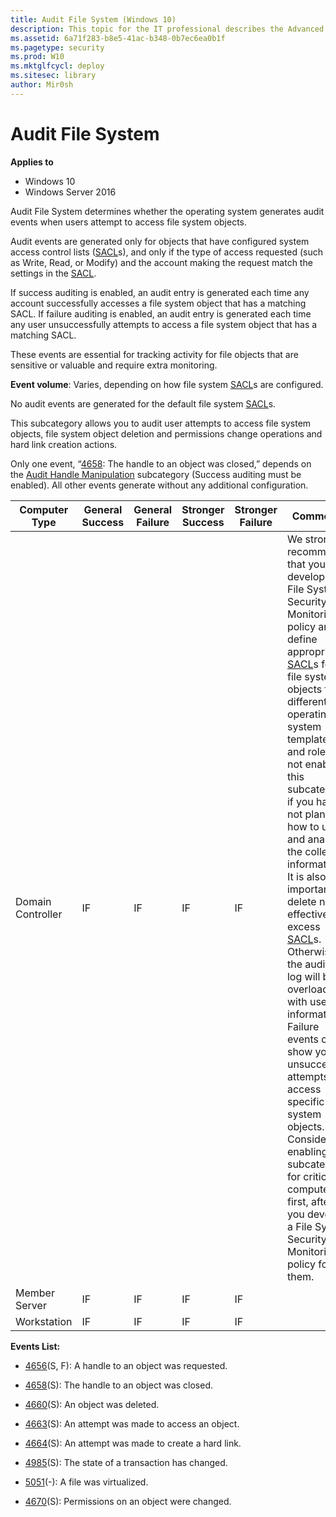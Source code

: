 ```yaml
---
title: Audit File System (Windows 10)
description: This topic for the IT professional describes the Advanced Security Audit policy setting, Audit File System, which determines whether the operating system generates audit events when users attempt to access file system objects.
ms.assetid: 6a71f283-b8e5-41ac-b348-0b7ec6ea0b1f
ms.pagetype: security
ms.prod: W10
ms.mktglfcycl: deploy
ms.sitesec: library
author: Mir0sh
---
```


# Audit File System

**Applies to**
-   Windows 10
-   Windows Server 2016


Audit File System determines whether the operating system generates audit events when users attempt to access file system objects.

Audit events are generated only for objects that have configured system access control lists ([SACL](https://msdn.microsoft.com/en-us/library/windows/desktop/aa374872(v=vs.85).aspx)s), and only if the type of access requested (such as Write, Read, or Modify) and the account making the request match the settings in the [SACL](https://msdn.microsoft.com/en-us/library/windows/desktop/aa374872(v=vs.85).aspx).

If success auditing is enabled, an audit entry is generated each time any account successfully accesses a file system object that has a matching SACL. If failure auditing is enabled, an audit entry is generated each time any user unsuccessfully attempts to access a file system object that has a matching SACL.

These events are essential for tracking activity for file objects that are sensitive or valuable and require extra monitoring.

**Event volume**: Varies, depending on how file system [SACL](https://msdn.microsoft.com/en-us/library/windows/desktop/aa374872(v=vs.85).aspx)s are configured.

No audit events are generated for the default file system [SACL](https://msdn.microsoft.com/en-us/library/windows/desktop/aa374872(v=vs.85).aspx)s.

This subcategory allows you to audit user attempts to access file system objects, file system object deletion and permissions change operations and hard link creation actions.

Only one event, “[4658](event-4658.md): The handle to an object was closed,” depends on the [Audit Handle Manipulation](audit-handle-manipulation.md) subcategory (Success auditing must be enabled). All other events generate without any additional configuration.

| Computer Type     | General Success | General Failure | Stronger Success | Stronger Failure | Comments                                                                                                                                                                                                                                                                                                                                                                                                                                                                                                                                                                                                                                                                                                                                                                                                                                                      |
|-------------------|-----------------|-----------------|------------------|------------------|---------------------------------------------------------------------------------------------------------------------------------------------------------------------------------------------------------------------------------------------------------------------------------------------------------------------------------------------------------------------------------------------------------------------------------------------------------------------------------------------------------------------------------------------------------------------------------------------------------------------------------------------------------------------------------------------------------------------------------------------------------------------------------------------------------------------------------------------------------------|
| Domain Controller | IF              | IF              | IF               | IF               | We strongly recommend that you develop a File System Security Monitoring policy and define appropriate [SACL](https://msdn.microsoft.com/en-us/library/windows/desktop/aa374872(v=vs.85).aspx)s for file system objects for different operating system templates and roles. Do not enable this subcategory if you have not planned how to use and analyze the collected information. It is also important to delete non-effective, excess [SACL](https://msdn.microsoft.com/en-us/library/windows/desktop/aa374872(v=vs.85).aspx)s. Otherwise the auditing log will be overloaded with useless information.<br>Failure events can show you unsuccessful attempts to access specific file system objects.<br>Consider enabling this subcategory for critical computers first, after you develop a File System Security Monitoring policy for them. |
| Member Server     | IF              | IF              | IF               | IF               |                                                                                                                                                                                                                                                                                                                                                                                                                                                                                                                                                                                                                                                                                                                                                                                                                                                               |
| Workstation       | IF              | IF              | IF               | IF               |                                                                                                                                                                                                                                                                                                                                                                                                                                                                                                                                                                                                                                                                                                                                                                                                                                                               |

**Events List:**

-   [4656](event-4656.md)(S, F): A handle to an object was requested.

-   [4658](event-4658.md)(S): The handle to an object was closed.

-   [4660](event-4660.md)(S): An object was deleted.

-   [4663](event-4663.md)(S): An attempt was made to access an object.

-   [4664](event-4664.md)(S): An attempt was made to create a hard link.

-   [4985](event-4985.md)(S): The state of a transaction has changed.

-   [5051](event-5051.md)(-): A file was virtualized.

-   [4670](event-4670.md)(S): Permissions on an object were changed.

